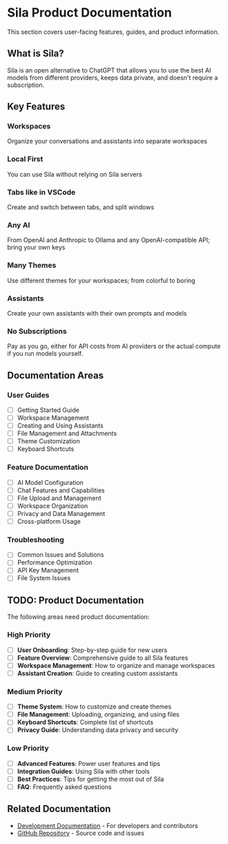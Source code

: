 # Sila Product Documentation

This section covers user-facing features, guides, and product information.

## What is Sila?

Sila is an open alternative to ChatGPT that allows you to use the best AI models from different providers, keeps data private, and doesn't require a subscription.

## Key Features

### Workspaces
Organize your conversations and assistants into separate workspaces

### Local First
You can use Sila without relying on Sila servers

### Tabs like in VSCode
Create and switch between tabs, and split windows

### Any AI
From OpenAI and Anthropic to Ollama and any OpenAI-compatible API; bring your own keys

### Many Themes
Use different themes for your workspaces; from colorful to boring

### Assistants
Create your own assistants with their own prompts and models

### No Subscriptions
Pay as you go, either for API costs from AI providers or the actual compute if you run models yourself.

## Documentation Areas

### User Guides
- [ ] Getting Started Guide
- [ ] Workspace Management
- [ ] Creating and Using Assistants
- [ ] File Management and Attachments
- [ ] Theme Customization
- [ ] Keyboard Shortcuts

### Feature Documentation
- [ ] AI Model Configuration
- [ ] Chat Features and Capabilities
- [ ] File Upload and Management
- [ ] Workspace Organization
- [ ] Privacy and Data Management
- [ ] Cross-platform Usage

### Troubleshooting
- [ ] Common Issues and Solutions
- [ ] Performance Optimization
- [ ] API Key Management
- [ ] File System Issues

## TODO: Product Documentation

The following areas need product documentation:

### High Priority
- [ ] **User Onboarding**: Step-by-step guide for new users
- [ ] **Feature Overview**: Comprehensive guide to all Sila features
- [ ] **Workspace Management**: How to organize and manage workspaces
- [ ] **Assistant Creation**: Guide to creating custom assistants

### Medium Priority
- [ ] **Theme System**: How to customize and create themes
- [ ] **File Management**: Uploading, organizing, and using files
- [ ] **Keyboard Shortcuts**: Complete list of shortcuts
- [ ] **Privacy Guide**: Understanding data privacy and security

### Low Priority
- [ ] **Advanced Features**: Power user features and tips
- [ ] **Integration Guides**: Using Sila with other tools
- [ ] **Best Practices**: Tips for getting the most out of Sila
- [ ] **FAQ**: Frequently asked questions

## Related Documentation

- [Development Documentation](../dev/README.md) - For developers and contributors
- [GitHub Repository](https://github.com/mitkury/sila) - Source code and issues
